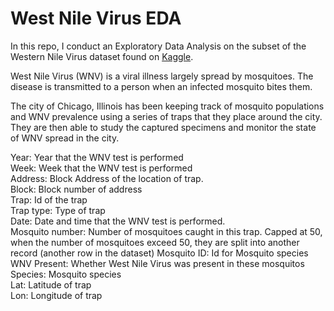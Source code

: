 # West Nile Virus EDA

In this repo, I conduct an Exploratory Data Analysis on the subset of the Western Nile Virus dataset found on [Kaggle](https://www.kaggle.com/competitions/predict-west-nile-virus/data).

West Nile Virus (WNV) is a viral illness largely spread by mosquitoes. The disease is transmitted to a person when an infected mosquito bites them.

The city of Chicago, Illinois has been keeping track of mosquito populations and WNV prevalence using a series of traps that they place around the city. They are then able to study the captured specimens and monitor the state of WNV spread in the city.


Year: Year that the WNV test is performed			
Week: Week that the WNV test is performed			
Address: Block	Address of the location of trap.			
Block: Block number of address			
Trap: Id of the trap		
Trap type: Type of trap			
Date: Date and time that the WNV test is performed. 	
Mosquito number: Number of mosquitoes caught in this trap. Capped at 50, when the number of mosquitoes exceed 50, they are split into another record (another row in the dataset)
Mosquito ID: Id for Mosquito species			
WNV Present: Whether West Nile Virus was present in these mosquitos		
Species: Mosquito species			
Lat: Latitude of trap			
Lon: Longitude of trap		
